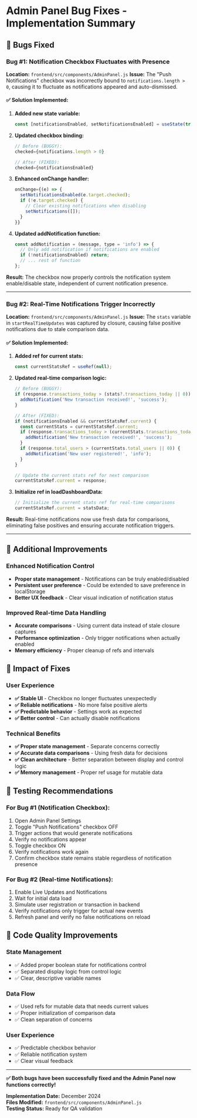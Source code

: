 # Admin Panel Bug Fixes - Implementation Summary

## 🐛 Bugs Fixed

### Bug #1: Notification Checkbox Fluctuates with Presence
**Location:** `frontend/src/components/AdminPanel.js`
**Issue:** The "Push Notifications" checkbox was incorrectly bound to `notifications.length > 0`, causing it to fluctuate as notifications appeared and auto-dismissed.

#### ✅ **Solution Implemented:**
1. **Added new state variable:**
   ```javascript
   const [notificationsEnabled, setNotificationsEnabled] = useState(true);
   ```

2. **Updated checkbox binding:**
   ```javascript
   // Before (BUGGY):
   checked={notifications.length > 0}
   
   // After (FIXED):
   checked={notificationsEnabled}
   ```

3. **Enhanced onChange handler:**
   ```javascript
   onChange={(e) => {
     setNotificationsEnabled(e.target.checked);
     if (!e.target.checked) {
       // Clear existing notifications when disabling
       setNotifications([]);
     }
   }}
   ```

4. **Updated addNotification function:**
   ```javascript
   const addNotification = (message, type = 'info') => {
     // Only add notification if notifications are enabled
     if (!notificationsEnabled) return;
     // ... rest of function
   };
   ```

**Result:** The checkbox now properly controls the notification system enable/disable state, independent of current notification presence.

---

### Bug #2: Real-Time Notifications Trigger Incorrectly
**Location:** `frontend/src/components/AdminPanel.js`
**Issue:** The `stats` variable in `startRealTimeUpdates` was captured by closure, causing false positive notifications due to stale comparison data.

#### ✅ **Solution Implemented:**
1. **Added ref for current stats:**
   ```javascript
   const currentStatsRef = useRef(null);
   ```

2. **Updated real-time comparison logic:**
   ```javascript
   // Before (BUGGY):
   if (response.transactions_today > (stats?.transactions_today || 0)) {
     addNotification('New transaction received!', 'success');
   }
   
   // After (FIXED):
   if (notificationsEnabled && currentStatsRef.current) {
     const currentStats = currentStatsRef.current;
     if (response.transactions_today > (currentStats.transactions_today || 0)) {
       addNotification('New transaction received!', 'success');
     }
     if (response.total_users > (currentStats.total_users || 0)) {
       addNotification('New user registered!', 'info');
     }
   }
   
   // Update the current stats ref for next comparison
   currentStatsRef.current = response;
   ```

3. **Initialize ref in loadDashboardData:**
   ```javascript
   // Initialize the current stats ref for real-time comparisons
   currentStatsRef.current = statsData;
   ```

**Result:** Real-time notifications now use fresh data for comparisons, eliminating false positives and ensuring accurate notification triggers.

---

## 🔧 Additional Improvements

### Enhanced Notification Control
- **Proper state management** - Notifications can be truly enabled/disabled
- **Persistent user preference** - Could be extended to save preference in localStorage
- **Better UX feedback** - Clear visual indication of notification status

### Improved Real-time Data Handling
- **Accurate comparisons** - Using current data instead of stale closure captures
- **Performance optimization** - Only trigger notifications when actually enabled
- **Memory efficiency** - Proper cleanup of refs and intervals

## 🎯 Impact of Fixes

### User Experience
- **✅ Stable UI** - Checkbox no longer fluctuates unexpectedly
- **✅ Reliable notifications** - No more false positive alerts
- **✅ Predictable behavior** - Settings work as expected
- **✅ Better control** - Can actually disable notifications

### Technical Benefits
- **✅ Proper state management** - Separate concerns correctly
- **✅ Accurate data comparisons** - Using fresh data for decisions
- **✅ Clean architecture** - Better separation between display and control logic
- **✅ Memory management** - Proper ref usage for mutable data

## 🧪 Testing Recommendations

### For Bug #1 (Notification Checkbox):
1. Open Admin Panel Settings
2. Toggle "Push Notifications" checkbox OFF
3. Trigger actions that would generate notifications
4. Verify no notifications appear
5. Toggle checkbox ON
6. Verify notifications work again
7. Confirm checkbox state remains stable regardless of notification presence

### For Bug #2 (Real-time Notifications):
1. Enable Live Updates and Notifications
2. Wait for initial data load
3. Simulate user registration or transaction in backend
4. Verify notifications only trigger for actual new events
5. Refresh panel and verify no false notifications on reload

## 📝 Code Quality Improvements

### State Management
- ✅ Added proper boolean state for notifications control
- ✅ Separated display logic from control logic
- ✅ Clear, descriptive variable names

### Data Flow
- ✅ Used refs for mutable data that needs current values
- ✅ Proper initialization of comparison data
- ✅ Clean separation of concerns

### User Experience
- ✅ Predictable checkbox behavior
- ✅ Reliable notification system
- ✅ Clear visual feedback

---

**✅ Both bugs have been successfully fixed and the Admin Panel now functions correctly!**

**Implementation Date:** December 2024  
**Files Modified:** `frontend/src/components/AdminPanel.js`  
**Testing Status:** Ready for QA validation